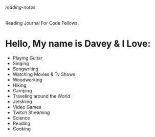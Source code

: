 ###### reading-notes
Reading Journal For Code Fellows.
<h1>Hello, My name is Davey & I Love:</h1>
<ul>
  <li>Playing Guitar</li>
  <li>Singing</li>
  <li>Songwriting</li>
  <li>Watching Movies & Tv Shows</li>
  <li>Woodworking</li>
  <li>Hiking</li>
  <li>Camping</li>
  <li>Traveling around the World</li>
  <li>Jetskiing</li>
  <li>Video Games</li>
  <li>Twitch Streaming</li>
  <li>Science</li>
  <li>Reading</li>
  <li>Cooking</li>
</ul>
